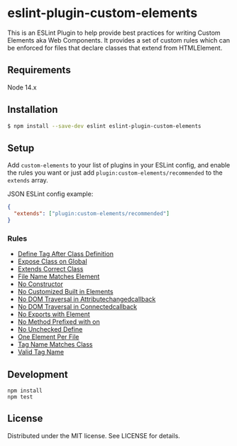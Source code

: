 # eslint-plugin-custom-elements

This is an ESLint Plugin to help provide best practices for writing Custom Elements aka Web Components. It provides a set of custom rules which can be enforced for files that declare classes that extend from HTMLElement.

## Requirements

Node 14.x

## Installation

```sh
$ npm install --save-dev eslint eslint-plugin-custom-elements
```

## Setup

Add `custom-elements` to your list of plugins in your ESLint config, and enable the rules you want or just add `plugin:custom-elements/recommended` to the `extends` array.

JSON ESLint config example:

```json
{
  "extends": ["plugin:custom-elements/recommended"]
}
```

### Rules

- [Define Tag After Class Definition](./docs/rules/define-tag-after-class-definition.md)
- [Expose Class on Global](./docs/rules/expose-class-on-global.md)
- [Extends Correct Class](./docs/rules/extends-correct-class.md)
- [File Name Matches Element](./docs/rules/file-name-matches-element.md)
- [No Constructor](./docs/rules/no-constructor.md)
- [No Customized Built in Elements](./docs/rules/no-customized-built-in-elements.md)
- [No DOM Traversal in Attributechangedcallback](./docs/rules/no-dom-traversal-in-attributechangedcallback.md)
- [No DOM Traversal in Connectedcallback](./docs/rules/no-dom-traversal-in-connectedcallback.md)
- [No Exports with Element](./docs/rules/no-exports-with-element.md)
- [No Method Prefixed with on](./docs/rules/no-method-prefixed-with-on.md)
- [No Unchecked Define](./docs/rules/no-unchecked-define.md)
- [One Element Per File](./docs/rules/one-element-per-file.md)
- [Tag Name Matches Class](./docs/rules/tag-name-matches-class.md)
- [Valid Tag Name](./docs/rules/valid-tag-name.md)

## Development

```
npm install
npm test
```

## License

Distributed under the MIT license. See LICENSE for details.
